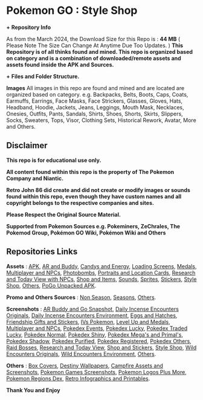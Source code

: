 # __**Pokemon GO**__ __**:**__ __**Style Shop**__


**+** __**Repository Info**__

As from the March 2024, the Download Size for this Repo is : **44 MB** ( Please Note The Size Can Change At Anytime Due Too Updates. )
**This Repository is of all thinks found and mined. This repo is organized based on category and is a combination of downloaded/remote assets and assets found inside the APK and Sources.**


**+** __**Files and Folder Structure.**__

**Images**
All images in this repo are found and mined and are located are organized based on category. e.g. Backpacks, Belts, Boots, Caps, Coats, Earmuffs, Earrings, Face Masks, Face Strickers, Glasses, Gloves, Hats, Headband, Hoodie, Jackets, Jeans, Leggings, Mouth Mask, Necklaces, Onesies, Outfits, Pants, Sandals, Shirts, Shoes, Shorts, Skirts, Slippers, Socks, Sweaters, Tops, Visor, Clothing Sets, Historical Rework, Avatar, More and Others.


## __**Disclaimer**__

**This repo is for educational use only.**

**All content found within this repo is the property of The Pokemon Company and Niantic.**

**Retro John 86 did create and did not create or modify images or sounds found within this repo, even though they have custom names and all copyright belongs to the respective companies and sites.**

**Please Respect the Original Source Material.**

**Supported from Pokemon Sources e.g. Pokeminers, ZeChrales, The Pokemod Group, Pokémon GO Wiki, Pokémon Wiki and Others**


## __**Repositories Links**__

**Assets** : [APK](https://github.com/RetroJohn86/Pokemon-Go-Assets-APK), [AR and Buddy](https://github.com/RetroJohn86/Pokemon-Go-Assets-AR-and-Buddy), [Candys and Energy](https://github.com/RetroJohn86/Pokemon-Go-Assets-Candys-and-Energy), [Loading Screens](https://github.com/RetroJohn86/Pokemon-Go-Assets-Loading-Screens), [Medals](https://github.com/RetroJohn86/Pokemon-Go-Assets-Medals), [Multiplayer and NPCs](https://github.com/RetroJohn86/Pokemon-Go-Assets-Multiplayer-and-NPCs), [Photobombs](https://github.com/RetroJohn86/Pokemon-Go-Assets-Photobombs), [Portraits and Location Cards](https://github.com/RetroJohn86/Pokemon-Go-Assets-Portraits-and-Location-Cards), [Research and Today View with NPCs](https://github.com/RetroJohn86/Pokemon-Go-Assets-Research-and-Today-View-with-NPCs), [Shop and Items](https://github.com/RetroJohn86/Pokemon-Go-Assets-Shop-and-Items), [Sounds](https://github.com/RetroJohn86/Pokemon-Go-Assets-Sounds), [Sprites](https://github.com/RetroJohn86/Pokemon-Go-Assets-Sprites), [Stickers](https://github.com/RetroJohn86/Pokemon-Go-Assets-Stickers), [Style Shop](https://github.com/RetroJohn86/Pokemon-Go-Assets-Style-Shop), [Others](https://github.com/RetroJohn86/Pokemon-Go-Assets-Others), [PoGo Unpacked APK](https://github.com/RetroJohn86/PoGo-Unpacked-APK).

**Promo and Others Sources** : 
[Non Season](https://github.com/RetroJohn86/Pokemon-Go-Promo-and-Others-Sources-Non-Season), [Seasons](https://github.com/RetroJohn86/Pokemon-Go-Promo-and-Others-Sources-Seasons), [Others](https://github.com/RetroJohn86/Pokemon-Go-Promo-and-Others-Sources-Others).

**Screenshots** : [AR Buddy and Go Snapshot](https://github.com/RetroJohn86/PoGo-Screenshot-AR-Buddy-and-Go-Snapshot), [Daily Incense Encounters Originals](https://github.com/RetroJohn86/PoGo-Screenshot-Daily-Incense-Encounters-Originals-), [Daily Incense Encounters Environment](https://github.com/RetroJohn86/PoGo-Screenshot-Daily-Incense-Encounters-Environment-), [Eggs and Hatches](https://github.com/RetroJohn86/PoGo-Screenshot-Eggs-and-Hatches), [Friendship Gifts and Stickers](https://github.com/RetroJohn86/PoGo-Screenshot-Friendship-Gifts-and-Stickers), [IVs Pokemon](https://github.com/RetroJohn86/PoGo-Screenshot-IVs-Pokemon), [Level Up and Medals](https://github.com/RetroJohn86/PoGo-Screenshot-Level-Up-and-Medals), [Multiplayer and NPCs](https://github.com/RetroJohn86/PoGo-Screenshot-Multiplayer-and-NPCs), [Pokedex Events](https://github.com/RetroJohn86/PoGo-Screenshot-Pokedex-Events), [Pokedex Lucky](https://github.com/RetroJohn86/PoGo-Screenshot-Pokedex-Lucky), [Pokedex Traded Lucky](https://github.com/RetroJohn86/PoGo-Screenshot-Pokedex-Traded-Lucky), [Pokedex Normal](https://github.com/RetroJohn86/PoGo-Screenshot-Pokedex-Normal), [Pokedex Shiny](https://github.com/RetroJohn86/PoGo-Screenshot-Pokedex-Shiny), [Pokedex Mega's and Primal's](https://github.com/RetroJohn86/PoGo-Screenshot-Pokedex-Megas-and-Primals), [Pokedex Shadow](https://github.com/RetroJohn86/PoGo-Screenshot-Pokedex-Shadow), [Pokedex Purified](https://github.com/RetroJohn86/PoGo-Screenshot-Pokedex-Purified), [Pokedex Registered](https://github.com/RetroJohn86/PoGo-Screenshot-Pokedex-Registered), [Pokedex Others](https://github.com/RetroJohn86/PoGo-Screenshot-Pokedex-Others), [Raid Bosses](https://github.com/RetroJohn86/PoGo-Screenshot-Raid-Bosses), [Research and Today View](https://github.com/RetroJohn86/PoGo-Screenshot-Research-and-Today-View), [Shop and Stickers](https://github.com/RetroJohn86/PoGo-Screenshot-Shop-and-Stickers), [Style Shop](https://github.com/RetroJohn86/PoGo-Screenshot-Style-Shop), [Wild Encounters Originals](https://github.com/RetroJohn86/PoGo-Screenshot-Wild-Encounters-Originals-), [Wild Encounters Environment](https://github.com/RetroJohn86/PoGo-Screenshot-Wild-Encounters-Environment-), [Others](https://github.com/RetroJohn86/PoGo-Screenshot-Others).

**Others** : [Box Covers](https://github.com/RetroJohn86/Box-Covers), [Destiny Wallpapers](https://github.com/RetroJohn86/Destiny-Wallpapers), [Campfire Assets and Screenshots](https://github.com/RetroJohn86/Campfire-Assets-and-Screenshots), [Pokemon Games Screenshots](https://github.com/RetroJohn86/Pokemon-Games-Screenshots), [Pokemon Logos Plus More](https://github.com/RetroJohn86/Pokemon-Logos-Plus-More), [Pokemon Regions Dex](https://github.com/RetroJohn86/Pokemon-Regions-Dex), [Retro Infographics and Printables](https://github.com/RetroJohn86/Retro-Infographics-and-Printables).


__**Thank You and Enjoy**__